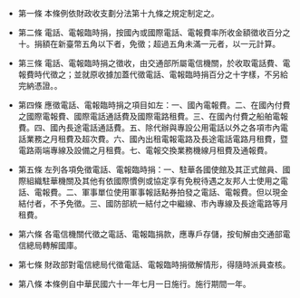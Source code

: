 * 第一條 本條例依財政收支劃分法第十九條之規定制定之。

* 第二條 電話、電報臨時捐，按國內或國際電話、電報費率所收金額徵收百分之十。捐額在新臺幣五角以下者，免徵；超過五角未滿一元者，以一元計算。

* 第三條 電話、電報臨時捐之徵收，由交通部所屬電信機關，於收取電話費、電報費時代徵之；並就原收據加蓋代徵電話、電報臨時捐百分之十字樣，不另給完納憑證。。

* 第四條 應徵電話、電報臨時捐之項目如左：一、國內電報費。二、在國內付費之國際電報費、國際電話通話費及國際電路租費。三、在國內付費之船舶電報費。四、國內長途電話通話費。五、除代辦與專設公用電話以外之各項市內電話業務之月租費及超次費。六、國內出租電報電路及長途電話電路月租費，暨電路兩端專線及設備之月租費。七、電報交換業務機線月租費及通報費。

* 第五條 左列各項免徵電話、電報臨時捐：一、駐華各國使館及其正式館員、國際組織駐華機關及其他有依國際慣例或協定享有免稅待遇之友邦人士使用之電話、電報費。二、軍事單位使用軍事報話點券拍發之電話、電報費。但以現金結付者，不予免徵。三、國防部統一結付之中繼線、市內專線及長途電路等月租費。

* 第六條 各電信機關代徵之電話、電報臨捐款，應專戶存儲，按旬解由交通部電信總局轉解國庫。

* 第七條 財政部對電信總局代徵電話、電報臨時捐徵解情形，得隨時派員查核。

* 第八條 本條例自中華民國六十一年七月一日施行。施行期間一年。

